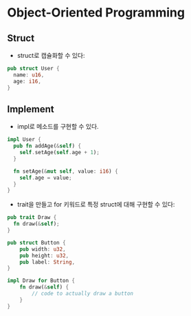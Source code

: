# Object-Oriented Programming

## Struct

* struct로 캡슐화할 수 있다:

```rust
pub struct User {
  name: u16,
  age: i16,
}
```

## Implement

* impl로 메소드를 구현할 수 있다.

```rust
impl User {
  pub fn addAge(&self) {
    self.setAge(self.age + 1);
  }

  fn setAge(&mut self, value: i16) {
    self.age = value;
  }
}
```

* trait을 만들고 for 키워드로 특정 struct에 대해 구현할 수 있다:

```rust
pub trait Draw {
  fn draw(&self);
}

pub struct Button {
    pub width: u32,
    pub height: u32,
    pub label: String,
}

impl Draw for Button {
    fn draw(&self) {
        // code to actually draw a button
    }
}
```
